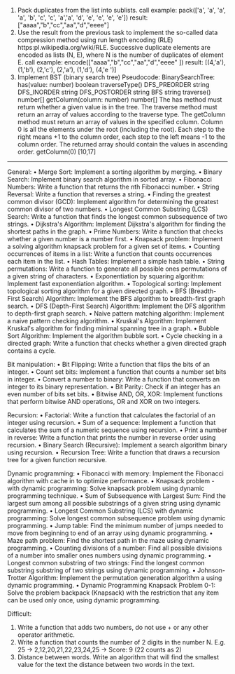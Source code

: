 1. Pack duplicates from the list into sublists. call example: pack(['a', 'a', 'a', 'a', 'b', 'c', 'c', 'a','a', 'd', 'e', 'e', 'e', 'e']) result: ["aaaa","b","cc","aa","d","eeee"]
2. Use the result from the previous task to implement the so-called data compression method using run length encoding (RLE) https:pl.wikipedia.org/wiki/RLE. Successive duplicate elements are encoded as lists (N, E), where N is the number of duplicates of element E. call example: encode(["aaaa","b","cc","aa","d","eeee" ]) result: [(4,'a'), (1,'b'), (2,'c'), (2,'a'), (1,'d'), (4,'e ')]
3. Implement BST (binary search tree) Pseudocode: BinarySearchTree: has(value: number) boolean traverseType() DFS_PREORDER string DFS_INORDER string DFS_POSTORDER string BFS string traverse() number[] getColumn(column: number) number[] The has method must return whether a given value is in the tree. The traverse method must return an array of values according to the traverse type. The getColumn method must return an array of values in the specified column. Column 0 is all the elements under the root (including the root). Each step to the right means +1 to the column order, each step to the left means -1 to the column order. The returned array should contain the values in ascending order. getColumn(0) [10,17]

---

General:
• Merge Sort: Implement a sorting algorithm
by merging.
• Binary Search: Implement binary search algorithm in
sorted array.
• Fibonacci Numbers: Write a function that returns the nth Fibonacci number.
• String Reversal: Write a function that reverses a string.
• Finding the greatest common divisor (GCD): Implement
algorithm for determining the greatest common divisor of two numbers.
• Longest Common Substring (LCS) Search: Write a function that
finds the longest common subsequence of two strings.
• Dijkstra's Algorithm: Implement Dijkstra's algorithm for finding the shortest
paths in the graph.
• Prime Numbers: Write a function that checks whether a given number is a number
first.
• Knapsack problem: Implement a solving algorithm
knapsack problem for a given set of items.
• Counting occurrences of items in a list: Write a function that counts occurrences
each item in the list.
• Hash Tables: Implement a simple hash table.
• String permutations: Write a function to generate all possible ones
permutations of a given string of characters.
• Exponentiation by squaring algorithm: Implement
fast exponentiation algorithm.
• Topological sorting: Implement topological sorting algorithm for
a given directed graph.
• BFS (Breadth-First Search) Algorithm: Implement the BFS algorithm to
breadth-first graph search.
• DFS (Depth-First Search) Algorithm: Implement the DFS algorithm to
depth-first graph search.
• Naive pattern matching algorithm:
Implement a naive pattern checking algorithm.
• Kruskal's Algorithm: Implement Kruskal's algorithm for finding
minimal spanning tree in a graph.
• Bubble Sort Algorithm: Implement the algorithm
bubble sort.
• Cycle checking in a directed graph: Write a function that checks whether
a given directed graph contains a cycle.

Bit manipulation:
• Bit Flipping: Write a function that flips the bits of an integer.
• Count set bits: Implement a function that counts a number
set bits in integer.
• Convert a number to binary: Write a function that converts an integer to its
binary representation.
• Bit Parity: Check if an integer has an even number of bits set
bits.
• Bitwise AND, OR, XOR: Implement functions that perform bitwise AND operations,
OR and XOR on two integers.

Recursion:
• Factorial: Write a function that calculates the factorial of an integer using recursion.
• Sum of a sequence: Implement a function that calculates the sum of a numeric sequence
using recursion.
• Print a number in reverse: Write a function that prints the number in
reverse order using recursion.
• Binary Search (Recursive): Implement a search algorithm
binary using recursion.
• Recursion Tree: Write a function that draws a recursion tree for a given function
recursive.

Dynamic programming:
• Fibonacci with memory: Implement the Fibonacci algorithm with cache in
to optimize performance.
• Knapsack problem - with dynamic programming: Solve
knapsack problem using dynamic programming technique.
• Sum of Subsequence with Largest Sum: Find the largest sum among
all possible substrings of a given string using dynamic
programming.
• Longest Common Substring (LCS) with dynamic programming: Solve
longest common subsequence problem using dynamic
programming.
• Jump table: Find the minimum number of jumps needed to move from
beginning to end of an array using dynamic programming.
• Maze path problem: Find the shortest path in the maze using
dynamic programming.
• Counting divisions of a number: Find all possible divisions of a number into smaller ones
numbers using dynamic programming.
• Longest common substring of two strings: Find the longest common substring
substring of two strings using dynamic programming.
• Johnson-Trotter Algorithm: Implement the permutation generation algorithm a
using dynamic programming.
• Dynamic Programming Knapsack Problem 0-1: Solve the problem
backpack (Knapsack) with the restriction that any item can be used
only once, using dynamic programming.

Difficult:
1. Write a function that adds two numbers, do not use + or any other operator
arithmetic.
2. Write a function that counts the number of 2 digits in the number N. E.g. 25 -> 2,12,20,21,22,23,24,25 ->
Score: 9 (22 counts as 2)
3. Distance between words. Write an algorithm that will find the smallest value for the text
the distance between two words in the text.